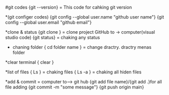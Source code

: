 #git codes 
{git --version} = This code for  cahking git version

*(git configer codes)
{git config --global user.name "github user name"}
{git config --global user.email "github email"}

*clone & status
{git clone <some link>} = clone project GitHub to -> computer(visual studio code)
{git status} = chaking any status 

* chaning folder
{ cd folder name } = change dractry. dractry menas folder

*clear terminal
{ clear }

*list of files 
{ Ls } = chaking files 
{ Ls -a } = chaking all hiden files  

*add & commit = computer to--> git hub
{git add file name}/{git add .}for all file adding
{git commit  -m "some message"}
{git push origin main}